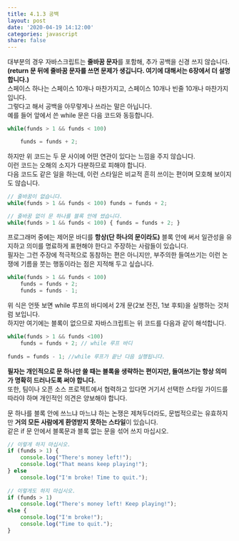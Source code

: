 ```yaml
---
title: 4.1.3 공백
layout: post
date: '2020-04-19 14:12:00'
categories: javascript
share: false
---
```


대부분의 경우 자바스크립트는 **줄바꿈 문자**를 포함해, 추가 공백을 신경 쓰지 않습니다.  
**(return 문 뒤에 줄바꿈 문자를 쓰면 문제가 생깁니다. 여기에 대해서는 6장에서 더 설명합니다.)**  
스페이스 하나는 스페이스 10개나 마찬가지고, 스페이스 10개나 빈줄 10개나 마찬가지입니다.  
그렇다고 해서 공백을 아무렇게나 쓰라는 말은 아닙니다.  
예를 들어 앞에서 쓴 while 문은 다음 코드와 동등합니다.

```javascript
while(funds > 1 && funds < 100)

	funds = funds + 2;
```

하지만 위 코드는 두 문 사이에 어떤 연관이 있다는 느낌을 주지 않습니다.  
이런 코드는 오해의 소지가 다분하므로 피해야 합니다.  
다음 코드도 같은 일을 하는데, 이런 스타일은 비교적 흔히 쓰이는 편이며 모호해 보이지도 않습니다.

```javascript
// 줄바꿈이 없습니다.
while(funds > 1 && funds < 100) funds = funds + 2;

// 줄바꿈 없이 문 하나를 블록 안에 썼습니다.
while(funds > 1 && funds < 100) { funds = funds + 2; }
```

프로그래머 중에는 제어문 바디를 **항상(단 하나의 문이라도)** 블록 안에 써서 일관성을 유지하고 의미를 명료하게 표현해야 한다고 주장하는 사람들이 있습니다.  
필자는 그런 주장에 적극적으로 동참하는 편은 아니지만, 부주의한 들여쓰기는 이런 논쟁에 기름을 붓는 행동이라는 점은 지적해 두고 싶습니다.

```javascript
while(funds > 1 && funds < 100)
	funds = funds + 2;
	funds = funds - 1;
```

위 식은 언뜻 보면 while 루프의 바디에서 2개 문(2보 전진, 1보 후퇴)을 실행하는 것처럼 보입니다.  
하지만 여기에는 블록이 없으므로 자바스크립트는 위 코드를 다음과 같이 해석합니다.

```javascript
while(funds > 1 && funds <100)
	funds = funds + 2; // while 루프 바디
	
funds = funds - 1; //while 루프가 끝난 다음 실행됩니다.
```

**필자는 개인적으로 문 하나만 쓸 때는 블록을 생략하는 편이지만, 들여쓰기는 항상 의미가 명확히 드러나도록 써야 합니다.**  
또한, 팀이나 오픈 소스 프로젝트에서 협력하고 있다면 거기서 선택한 스타일 가이드를 따라야 하며 개인적인 의견은 양보해야 합니다.  

문 하나를 블록 안에 쓰느냐 마느냐 하는 논쟁은 제쳐두더라도, 문법적으로는 유효하지만 **거의 모든 사람에게 환영받지 못하는 스타일**이 있습니다.  
같은 if 문 안에서 블록문과 블록 없는 문을 섞어 쓰지 마십시오.

```javascript
// 이렇게 하지 마십시오.
if (funds > 1) {
	console.log("There's money left!");
	console.log("That means keep playing!");
} else
	console.log("I'm broke! Time to quit.");
	
// 이렇게도 하지 마십시오.
if (funds > 1)
	console.log("There's money left! Keep playing!");
else {
	console.log("I'm broke!");
	console.log("Time to quit.");
}
```